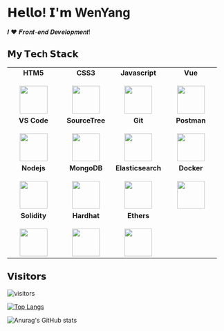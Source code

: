 # 𝗛𝗲𝗹𝗹𝗼! 𝗜'𝗺 WenYang

𝑰 ❤️ 𝑭𝒓𝒐𝒏𝒕-𝒆𝒏𝒅 𝑫𝒆𝒗𝒆𝒍𝒐𝒑𝒎𝒆𝒏𝒕!

## 𝗠𝘆 𝗧𝗲𝗰h 𝗦𝘁𝗮𝗰𝗸

<table>
  <tbody>
    <tr valign="top">
      <td width="25%" align="center">
        <b>HTM5</b><br><br>
        <img height="64px" src="https://cdn.svgporn.com/logos/html-5.svg">
      </td>
      <td width="25%" align="center">
        <b>CSS3</b><br><br>
        <img height="64px" src="https://cdn.svgporn.com/logos/css-3.svg">
      </td>
      <td width="25%" align="center">
        <b>Javascript</b><br><br>
        <img height="64px" src="https://cdn.svgporn.com/logos/javascript.svg">
      </td>
      <td width="25%" align="center">
        <b>Vue</b><br><br>
        <img height="64px" src="https://cdn.svgporn.com/logos/vue.svg">
      </td>
    </tr>
    <tr valign="top">
     <td width="25%" align="center">
        <b>VS Code</b><br><br>
        <img height="64px" src="https://cdn.svgporn.com/logos/visual-studio-code.svg">
       </td>
       <td width="25%" align="center">
        <b>SourceTree</b><br><br>
        <img height="64px" src="https://cdn.svgporn.com/logos/sourcetree.svg">
      </td>
      <td width="25%" align="center">
        <b>Git</b><br><br>
        <img height="64px" src="https://cdn.svgporn.com/logos/git-icon.svg">
      </td>
        <td width="25%" align="center">
        <b>Postman</b><br><br>
        <img height="64px" src="https://cdn.svgporn.com/logos/postman-icon.svg">
      </td>
    </tr>
    <tr valign="top">
      <td width="25%" align="center">
        <b>Nodejs</b><br><br>
        <img height="64px" src="https://cdn.svgporn.com/logos/nodejs-icon.svg">
      </td>
      <td width="25%" align="center">
        <b>MongoDB</b><br><br>
        <img height="64px" src="https://cdn.svgporn.com/logos/mongodb.svg">
      </td>
      <td width="25%" align="center">
        <b>Elasticsearch</b><br><br>
        <img height="64px" src="https://cdn.svgporn.com/logos/elasticsearch.svg">
      </td>
      <td width="25%" align="center">
        <b>Docker</b><br><br>
        <img height="64px" src="https://cdn.svgporn.com/logos/docker-icon.svg">
      </td>
    </tr>
    <tr valign="top">
      <td width="25%" align="center">
        <b>Solidity</b><br><br>
        <img height="64px" src="https://cdn.svgporn.com/logos/solidity.svg">
      </td>
      <td width="25%" align="center">
        <b>Hardhat</b><br><br>
        <img height="64px" src="https://cdn.svgporn.com/logos/hardhat-icon.svg">
      </td>
      <td width="25%" align="center">
        <b>Ethers</b><br><br>
        <img height="64px" src="https://cdn.svgporn.com/logos/ethers.svg">
      </td>
    </tr>
  </tbody>
</table>

## 𝗩𝗶𝘀𝗶𝘁𝗼𝗿𝘀

![visitors](https://visitor-badge.glitch.me/badge?page_id=wenyangliu.wenyangliu)


[![Top Langs](https://github-readme-stats.vercel.app/api/top-langs/?username=wenyangliu)](https://github.com/anuraghazra/github-readme-stats)

![Anurag's GitHub stats](https://github-readme-stats.vercel.app/api?username=wenyangliu&show_icons=true&theme=radical)
